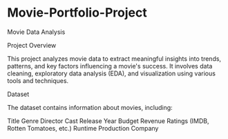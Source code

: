 # Movie-Portfolio-Project
Movie Data Analysis

Project Overview

This project analyzes movie data to extract meaningful insights into trends, patterns, and key factors influencing a movie's success. It involves data cleaning, exploratory data analysis (EDA), and visualization using various tools and techniques.

Dataset

The dataset contains information about movies, including:

Title
Genre
Director
Cast
Release Year
Budget
Revenue
Ratings (IMDB, Rotten Tomatoes, etc.)
Runtime
Production Company

